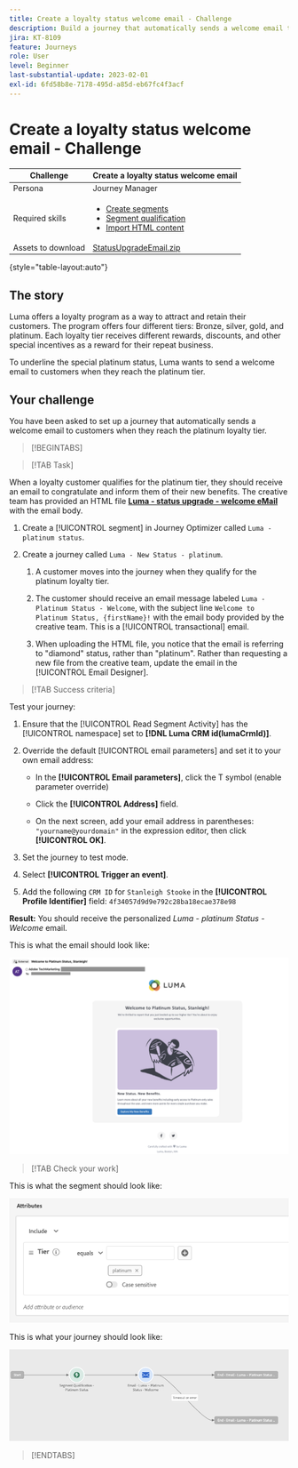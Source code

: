 ```yaml
---
title: Create a loyalty status welcome email - Challenge
description: Build a journey that automatically sends a welcome email to customers when they reach loyalty tier.
jira: KT-8109
feature: Journeys
role: User
level: Beginner
last-substantial-update: 2023-02-01
exl-id: 6fd58b8e-7178-495d-a85d-eb67fc4f3acf
---
```

# Create a loyalty status welcome email - Challenge

|Challenge|Create a loyalty status welcome email|
|---|---|
|Persona|Journey Manager|
|Required skills|<ul><li>[Create segments](https://experienceleague.adobe.com/docs/journey-optimizer-learn/tutorials/profiles-segments-subscriptions/create-segments.html)</li> <li>[Segment qualification](https://experienceleague.adobe.com/docs/journey-optimizer-learn/tutorials/create-journeys/use-case-read-segment-qualification.html)</li><li>[Import HTML content](https://experienceleague.adobe.com/docs/journey-optimizer-learn/tutorials/email-channel/import-and-author-html-email-content.html)</li></ul>|
|Assets to download|[StatusUpgradeEmail.zip](/help/challenges/assets/email-assets/StatusUpgradeEmail.zip)|

{style="table-layout:auto"}

## The story

Luma offers a loyalty program as a way to attract and retain their customers. The program offers four different tiers: Bronze, silver, gold, and platinum. Each loyalty tier receives different rewards, discounts, and other special incentives as a reward for their repeat business.

To underline the special platinum status, Luma wants to send a welcome email to customers when they reach the platinum tier.

## Your challenge

You have been asked to set up a journey that automatically sends a welcome email to customers when they reach the platinum loyalty tier.

>[!BEGINTABS]

>[!TAB Task]

When a loyalty customer qualifies for the platinum tier, they should receive an email to congratulate and inform them of their new benefits. The creative team has provided an HTML file **[Luma - status upgrade - welcome eMail](/help/challenges/assets/email-assets/StatusUpgradeEmail.zip)** with the email body.

1. Create a [!UICONTROL segment] in Journey Optimizer called `Luma - platinum status`.

1. Create a journey called `Luma - New Status - platinum`. 

   1. A customer moves into the journey when they qualify for the platinum loyalty tier.

   1. The customer should receive an email message labeled `Luma - Platinum Status - Welcome`, with the subject line `Welcome to Platinum Status, {firstName}!` with the email body provided by the creative team. This is a [!UICONTROL transactional] email.

   1. When uploading the HTML file, you notice that the email is referring to "diamond" status, rather than "platinum". Rather than requesting a new file from the creative team, update the email in the [!UICONTROL Email Designer].

>[!TAB Success criteria]

Test your journey: 

1. Ensure that the [!UICONTROL Read Segment Activity] has the [!UICONTROL namespace] set to **[!DNL Luma CRM id(lumaCrmId)]**.

1. Override the default [!UICONTROL email parameters] and set it to your own email address: 
    * In the **[!UICONTROL Email parameters]**, click the T symbol (enable parameter override)

    * Click the **[!UICONTROL Address]** field.

    * On the next screen, add your email address in parentheses: `"yourname@yourdomain"` in the expression editor, then click **[!UICONTROL OK]**.

1. Set the journey to test mode.

1. Select **[!UICONTROL Trigger an event]**.

1. Add the following `CRM ID` for `Stanleigh Stooke` in the **[!UICONTROL Profile Identifier]** field: `4f34057d9d9e792c28ba18ecae378e98`

**Result:** You should receive the personalized *Luma - platinum Status - Welcome* email. 

This is what the email should look like:

![Luma - status upgrade - welcome eMail](/help/challenges/assets/status-upgrade-welcome-email.png)

>[!TAB Check your work]

This is what the segment should look like: 

![Luma - platinum status- segment](/help/challenges/assets/segment-luma-platinum-status.png)

This is what your journey should look like: 

![platinum-status-upgrade-journey](/help/challenges/assets/journey-luma-status-upgrade.png)

>[!ENDTABS]
